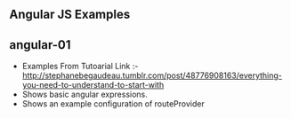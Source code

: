 ## Angular JS Examples

## angular-01

* Examples From Tutoarial Link :- http://stephanebegaudeau.tumblr.com/post/48776908163/everything-you-need-to-understand-to-start-with
* Shows basic angular expressions.
* Shows an example configuration of routeProvider
